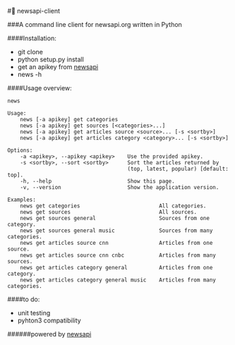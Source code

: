 #:newspaper: newsapi-client

###A command line client for newsapi.org written in Python

####Installation:
- git clone
- python setup.py install
- get an apikey from [newsapi](https://newsapi.org/)
- news -h

####Usage overview:
```
news

Usage:
    news [-a apikey] get categories
    news [-a apikey] get sources [<categories>...]
    news [-a apikey] get articles source <source>... [-s <sortby>]
    news [-a apikey] get articles category <category>... [-s <sortby>]

Options:
    -a <apikey>, --apikey <apikey>    Use the provided apikey.
    -s <sortby>, --sort <sortby>      Sort the articles returned by
                                      (top, latest, popular) [default: top].
    -h, --help                        Show this page.
    -v, --version                     Show the application version.

Examples:
    news get categories                         All categories.
    news get sources                            All sources.
    news get sources general                    Sources from one category.
    news get sources general music              Sources from many categories.
    news get articles source cnn                Articles from one source.
    news get articles source cnn cnbc           Articles from many sources.
    news get articles category general          Articles from one category.
    news get articles category general music    Articles from many categories.
```

####to do:
- unit testing
- pyhton3 compatibility

######powered by [newsapi](https://newsapi.org)
